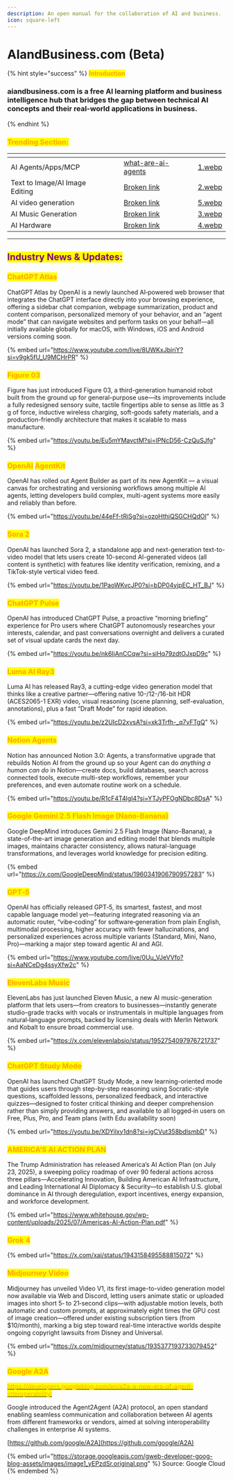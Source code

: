 ```yaml
---
description: An open manual for the collaboration of AI and business.
icon: square-left
---
```


# AIandBusiness.com (Beta)

{% hint style="success" %}
<mark style="color:orange;">**Introduction**</mark>

### **aiandbusiness.com is a free AI learning platform and business intelligence hub that bridges the gap between technical AI concepts and their real-world applications in business.**
{% endhint %}

### <mark style="color:orange;">Trending Section:</mark>

<table data-view="cards"><thead><tr><th></th><th></th><th data-hidden data-card-target data-type="content-ref"></th><th data-hidden data-card-cover data-type="files"></th></tr></thead><tbody><tr><td>AI Agents/Apps/MCP</td><td></td><td><a href="ai-agent-apps/what-are-ai-agents/">what-are-ai-agents</a></td><td><a href=".gitbook/assets/1.webp">1.webp</a></td></tr><tr><td>Text to Image/AI Image Editing</td><td></td><td><a href="broken-reference">Broken link</a></td><td><a href=".gitbook/assets/2.webp">2.webp</a></td></tr><tr><td>AI video generation</td><td></td><td><a href="broken-reference">Broken link</a></td><td><a href=".gitbook/assets/5.webp">5.webp</a></td></tr><tr><td>AI Music Generation</td><td></td><td><a href="broken-reference">Broken link</a></td><td><a href=".gitbook/assets/3.webp">3.webp</a></td></tr><tr><td>AI Hardware</td><td></td><td><a href="broken-reference">Broken link</a></td><td><a href=".gitbook/assets/4.webp">4.webp</a></td></tr></tbody></table>

***

## <mark style="color:purple;">**Industry News & Updates:**</mark>

### <mark style="color:orange;">ChatGPT Atlas</mark>

ChatGPT Atlas by OpenAI is a newly launched AI‑powered web browser that integrates the ChatGPT interface directly into your browsing experience, offering a sidebar chat companion, webpage summarization, product and content comparison, personalized memory of your behavior, and an “agent mode” that can navigate websites and perform tasks on your behalf—all initially available globally for macOS, with Windows, iOS and Android versions coming soon.

{% embed url="https://www.youtube.com/live/8UWKxJbjriY?si=v9gk5fU_U9MCHrPR" %}

### <mark style="color:orange;">**Figure 03**</mark>

Figure has just introduced Figure 03, a third-generation humanoid robot built from the ground up for general-purpose use—its improvements include a fully redesigned sensory suite, tactile fingertips able to sense as little as 3 g of force, inductive wireless charging, soft-goods safety materials, and a production-friendly architecture that makes it scalable to mass manufacture.

{% embed url="https://youtu.be/Eu5mYMavctM?si=lPNcD56-CzQuSJfg" %}

### <mark style="color:orange;">**OpenAI**</mark> <mark style="color:orange;"></mark><mark style="color:orange;">AgentKit</mark>

OpenAI has rolled out Agent Builder as part of its new AgentKit — a visual canvas for orchestrating and versioning workflows among multiple AI agents, letting developers build complex, multi-agent systems more easily and reliably than before.

{% embed url="https://youtu.be/44eFf-tRiSg?si=ozoHthiQSGCHQdOl" %}

### <mark style="color:orange;">Sora 2</mark>

OpenAI has launched Sora 2, a standalone app and next-generation text-to-video model that lets users create 10-second AI-generated videos (all content is synthetic) with features like identity verification, remixing, and a TikTok-style vertical video feed.

{% embed url="https://youtu.be/1PaoWKvcJP0?si=bDP04yjpEC_HT_BJ" %}

### <mark style="color:orange;">**ChatGPT Pulse**</mark>

OpenAI has introduced ChatGPT Pulse, a proactive “morning briefing” experience for Pro users where ChatGPT autonomously researches your interests, calendar, and past conversations overnight and delivers a curated set of visual update cards the next day.

{% embed url="https://youtu.be/nk6IjAnCCqw?si=siHq79zdtOJxpD9c" %}

### <mark style="color:orange;">**Luma AI Ray3**</mark>

Luma AI has released Ray3, a cutting-edge video generation model that thinks like a creative partner—offering native 10-/12-/16-bit HDR (ACES2065-1 EXR) video, visual reasoning (scene planning, self-evaluation, annotations), plus a fast “Draft Mode” for rapid ideation.

{% embed url="https://youtu.be/z2UIcD2xvsA?si=xk3Trfh-_q7vFTgQ" %}

### <mark style="color:orange;">Notion Agents</mark>

Notion has announced Notion 3.0: Agents, a transformative upgrade that rebuilds Notion AI from the ground up so your Agent can do _anything a human can do_ in Notion—create docs, build databases, search across connected tools, execute multi-step workflows, remember your preferences, and even automate routine work on a schedule.

{% embed url="https://youtu.be/R1cF4T4lgI4?si=YTJyPFOgNDbc8DsA" %}

### <mark style="color:orange;">Google Gemini 2.5 Flash Image (Nano-Banana)</mark>

Google DeepMind introduces Gemini 2.5 Flash Image (Nano-Banana), a state-of-the-art image generation and editing model that blends multiple images, maintains character consistency, allows natural-language transformations, and leverages world knowledge for precision editing.&#x20;

{% embed url="https://x.com/GoogleDeepMind/status/1960341906790957283" %}

### <mark style="color:orange;">GPT‑5</mark>

OpenAI has officially released GPT‑5, its smartest, fastest, and most capable language model yet—featuring integrated reasoning via an automatic router, “vibe‑coding” for software‑generation from plain English, multimodal processing, higher accuracy with fewer hallucinations, and personalized experiences across multiple variants (Standard, Mini, Nano, Pro)—marking a major step toward agentic AI and AGI.

{% embed url="https://www.youtube.com/live/0Uu_VJeVVfo?si=AaNCeDg4ssyXfw2c" %}

### <mark style="color:orange;">**ElevenLabs Music**</mark>

ElevenLabs has just launched Eleven Music, a new AI music-generation platform that lets users—from creators to businesses—instantly generate studio-grade tracks with vocals or instrumentals in multiple languages from natural‑language prompts, backed by licensing deals with Merlin Network and Kobalt to ensure broad commercial use.

{% embed url="https://x.com/elevenlabsio/status/1952754097976721737" %}

### <mark style="color:orange;">ChatGPT Study Mode</mark>

OpenAI has launched ChatGPT Study Mode, a new learning-oriented mode that guides users through step-by-step reasoning using Socratic-style questions, scaffolded lessons, personalized feedback, and interactive quizzes—designed to foster critical thinking and deeper comprehension rather than simply providing answers, and available to all logged‑in users on Free, Plus, Pro, and Team plans (with Edu availability soon)

{% embed url="https://youtu.be/XDYilxy1dn8?si=igCVut358bdlsmbD" %}



### <mark style="color:orange;">AMERICA’S AI ACTION PLAN</mark>

The Trump Administration has released America’s AI Action Plan (on July 23, 2025), a sweeping policy roadmap of over 90 federal actions across three pillars—Accelerating Innovation, Building American AI Infrastructure, and Leading International AI Diplomacy & Security—to establish U.S. global dominance in AI through deregulation, export incentives, energy expansion, and workforce development.

{% embed url="https://www.whitehouse.gov/wp-content/uploads/2025/07/Americas-AI-Action-Plan.pdf" %}



### <mark style="color:orange;">Grok 4</mark>

{% embed url="https://x.com/xai/status/1943158495588815072" %}

### <mark style="color:orange;">Midjourney Video</mark>

Midjourney has unveiled Video V1, its first image-to-video generation model now available via Web and Discord, letting users animate static or uploaded images into short 5‑ to 21‑second clips—with adjustable motion levels, both automatic and custom prompts, at approximately eight times the GPU cost of image creation—offered under existing subscription tiers (from $10/month), marking a big step toward real-time interactive worlds despite ongoing copyright lawsuits from Disney and Universal.

{% embed url="https://x.com/midjourney/status/1935377193733079452" %}

### <mark style="color:orange;">Google A2A</mark>

[<mark style="color:orange;">https://developers.googleblog.com/en/a2a-a-new-era-of-agent-interoperability/</mark>](https://developers.googleblog.com/en/a2a-a-new-era-of-agent-interoperability/)

Google introduced the Agent2Agent (A2A) protocol, an open standard enabling seamless communication and collaboration between AI agents from different frameworks or vendors, aimed at solving interoperability challenges in enterprise AI systems.

[https://github.com/google/A2A](https://github.com/google/A2A)

{% embed url="https://storage.googleapis.com/gweb-developer-goog-blog-assets/images/image1_yEPzdSr.original.png" %}
Source: Google Cloud
{% endembed %}





